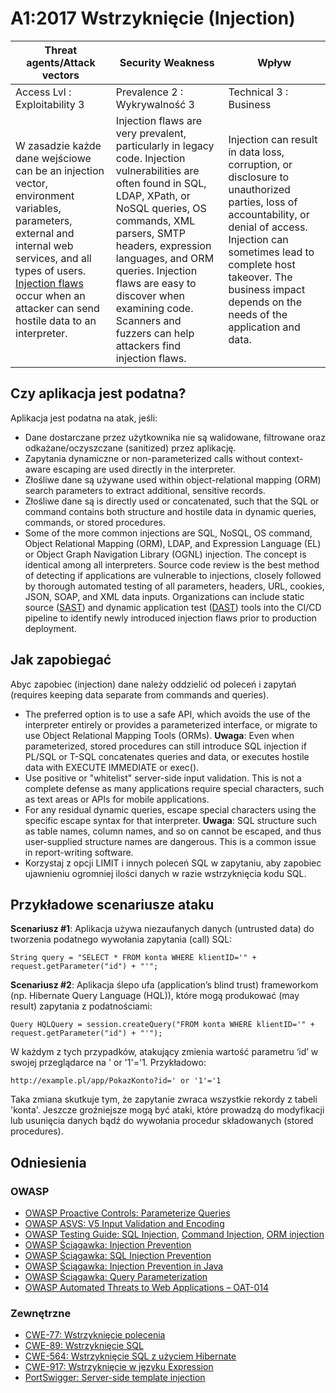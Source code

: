 # A1:2017 Wstrzyknięcie (Injection)

| Threat agents/Attack vectors | Security Weakness           | Wpływ               |
| -- | -- | -- |
| Access Lvl : Exploitability 3 | Prevalence 2 : Wykrywalność 3 | Technical 3 : Business |
| W zasadzie każde dane wejściowe can be an injection vector, environment variables, parameters, external and internal web services, and all types of users. [Injection flaws](https://www.owasp.org/index.php/Injection_Flaws) occur when an attacker can send hostile data to an interpreter. | Injection flaws are very prevalent, particularly in legacy code. Injection vulnerabilities are often found in SQL, LDAP, XPath, or NoSQL queries, OS commands, XML parsers, SMTP headers, expression languages, and ORM queries. Injection flaws are easy to discover when examining code. Scanners and fuzzers can help attackers find injection flaws. |Injection can result in data loss, corruption, or disclosure to unauthorized parties, loss of accountability, or denial of access. Injection can sometimes lead to complete host takeover. The business impact depends on the needs of the application and data.|


## Czy aplikacja jest podatna?

Aplikacja jest podatna na atak, jeśli:

* Dane dostarczane przez użytkownika nie są walidowane, filtrowane oraz odkażane/oczyszczane (sanitized) przez aplikację.
* Zapytania dynamiczne or non-parameterized calls without context-aware escaping are used directly in the interpreter.  
* Złośliwe dane są używane used within object-relational mapping (ORM) search parameters to extract additional, sensitive records.
* Złośliwe dane są  is directly used or concatenated, such that the SQL or command contains both structure and hostile data in dynamic queries, commands, or stored procedures.
* Some of the more common injections are SQL, NoSQL, OS command, Object Relational Mapping (ORM), LDAP, and Expression Language (EL) or Object Graph Navigation Library (OGNL) injection. The concept is identical among all interpreters. Source code review is the best method of detecting if applications are vulnerable to injections, closely followed by thorough automated testing of all parameters, headers, URL, cookies, JSON, SOAP, and XML data inputs. Organizations can include static source ([SAST](https://www.owasp.org/index.php/Source_Code_Analysis_Tools)) and dynamic application test ([DAST](https://www.owasp.org/index.php/Category:Vulnerability_Scanning_Tools)) tools into the CI/CD pipeline to identify newly introduced injection flaws prior to production deployment.

## Jak zapobiegać

Abyc zapobiec (injection) dane należy oddzielić od poleceń i zapytań (requires keeping data separate from commands and queries).

* The preferred option is to use a safe API, which avoids the use of the interpreter entirely or provides a parameterized interface, or migrate to use Object Relational Mapping Tools (ORMs). **Uwaga**: Even when parameterized, stored procedures can still introduce SQL injection if PL/SQL or T-SQL concatenates queries and data, or executes hostile data with EXECUTE IMMEDIATE or exec().
* Use positive or "whitelist" server-side input validation. This is not a complete defense as many applications require special characters, such as text areas or APIs for mobile applications.
* For any residual dynamic queries, escape special characters using the specific escape syntax for that interpreter. **Uwaga**: SQL structure such as table names, column names, and so on cannot be escaped, and thus user-supplied structure names are dangerous. This is a common issue in report-writing software.
* Korzystaj z opcji LIMIT i innych poleceń SQL w zapytaniu, aby zapobiec ujawnieniu ogromniej ilości danych w razie wstrzyknięcia kodu SQL.

## Przykładowe scenariusze ataku 

**Scenariusz #1**: Aplikacja używa niezaufanych danych (untrusted data) do tworzenia podatnego wywołania zapytania (call) SQL:

`String query = "SELECT * FROM konta WHERE klientID='" + request.getParameter("id") + "'";`

**Scenariusz #2**: Aplikacja ślepo ufa (application’s blind trust) frameworkom (np. Hibernate Query Language (HQL)), które mogą produkować (may result) zapytania z podatnościami:

`Query HQLQuery = session.createQuery("FROM konta WHERE klientID='" + request.getParameter("id") + "'");`

W każdym z tych przypadków, atakujący zmienia wartość parametru ‘id’ w swojej przeglądarce na ' or '1'='1. Przykładowo:

`http://example.pl/app/PokazKonto?id=' or '1'='1`

Taka zmiana skutkuje tym, że zapytanie zwraca wszystkie rekordy z tabeli 'konta'. Jeszcze groźniejsze mogą być ataki, które prowadzą do modyfikacji lub usunięcia danych bądź do wywołania procedur składowanych (stored procedures).

## Odniesienia

### OWASP

* [OWASP Proactive Controls: Parameterize Queries](https://www.owasp.org/index.php/OWASP_Proactive_Controls#2:_Parameterize_Queries)
* [OWASP ASVS: V5 Input Validation and Encoding](https://www.owasp.org/index.php/ASVS_V5_Input_validation_and_output_encoding)
* [OWASP Testing Guide: SQL Injection](https://www.owasp.org/index.php/Testing_for_SQL_Injection_(OTG-INPVAL-005)), [Command Injection](https://www.owasp.org/index.php/Testing_for_Command_Injection_(OTG-INPVAL-013)), [ORM injection](https://www.owasp.org/index.php/Testing_for_ORM_Injection_(OTG-INPVAL-007))
* [OWASP Ściągawka: Injection Prevention](https://www.owasp.org/index.php/Injection_Prevention_Cheat_Sheet)
* [OWASP Ściągawka: SQL Injection Prevention](https://www.owasp.org/index.php/SQL_Injection_Prevention_Cheat_Sheet)
* [OWASP Ściągawka: Injection Prevention in Java](https://www.owasp.org/index.php/Injection_Prevention_Cheat_Sheet_in_Java)
* [OWASP Ściągawka: Query Parameterization](https://www.owasp.org/index.php/Query_Parameterization_Cheat_Sheet)
* [OWASP Automated Threats to Web Applications – OAT-014](https://www.owasp.org/index.php/OWASP_Automated_Threats_to_Web_Applications)

### Zewnętrzne

* [CWE-77: Wstrzyknięcie polecenia](https://cwe.mitre.org/data/definitions/77.html)
* [CWE-89: Wstrzyknięcie SQL](https://cwe.mitre.org/data/definitions/89.html)
* [CWE-564: Wstrzyknięcie SQL z użyciem Hibernate](https://cwe.mitre.org/data/definitions/564.html)
* [CWE-917: Wstrzyknięcie w języku Expression](https://cwe.mitre.org/data/definitions/917.html)
* [PortSwigger: Server-side template injection](https://portswigger.net/kb/issues/00101080_serversidetemplateinjection)
